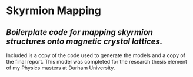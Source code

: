 # Skyrmion Mapping

## _Boilerplate code for mapping skyrmion structures onto magnetic crystal lattices._

Included is a copy of the code used to generate the models and a copy of the final report.
This model was completed for the research thesis element of my Physics masters at Durham University.

